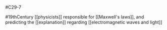 #C29-7 

#19thCentury [[physicists]] responsible for [[Maxwell's laws]], and predicting the [[explanation]] regarding [[electromagnetic waves and light]]
